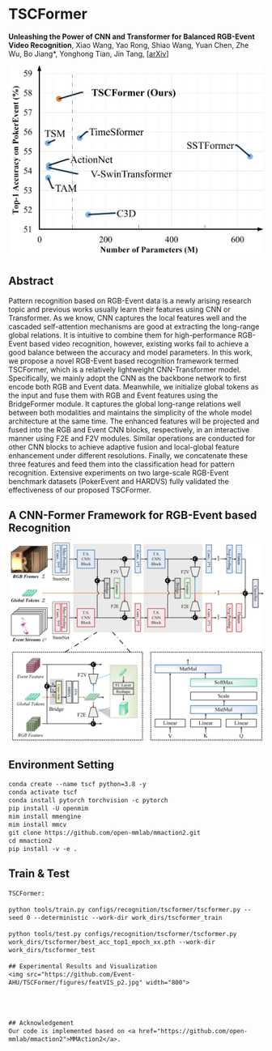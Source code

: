 # TSCFormer
**Unleashing the Power of CNN and Transformer for Balanced RGB-Event Video Recognition**, Xiao Wang, Yao Rong, Shiao Wang, Yuan Chen, Zhe Wu, Bo Jiang*, Yonghong Tian, Jin Tang, 
[[arXiv]()] 

<div align="center">
<img src="https://github.com/Event-AHU/TSCFormer/blob/main/figures/firstimage.jpg" width="800">
</div>


## Abstract 
Pattern recognition based on RGB-Event data is a newly arising research topic and previous works usually learn their features using CNN or Transformer. As we know, CNN captures the local features well and the cascaded self-attention mechanisms are good at extracting the long-range global relations. It is intuitive to combine them for high-performance RGB-Event based video recognition, however, existing works fail to achieve a good balance between the accuracy and model parameters. In this work, we propose a novel RGB-Event based recognition framework termed TSCFormer, which is a relatively lightweight CNN-Transformer model. Specifically, we mainly adopt the CNN as the backbone network to first encode both RGB and Event data. Meanwhile, we initialize global tokens as the input and fuse them with RGB and Event features using the BridgeFormer module. It captures the global long-range relations well between both modalities and maintains the simplicity of the whole model architecture at the same time. The enhanced features will be projected and fused into the RGB and Event CNN blocks, respectively, in an interactive manner using F2E and F2V modules. Similar operations are conducted for other CNN blocks to achieve adaptive fusion and local-global feature enhancement under different resolutions. Finally, we concatenate these three features and feed them into the classification head for pattern recognition. Extensive experiments on two large-scale RGB-Event benchmark datasets (PokerEvent and HARDVS) fully validated the effectiveness of our proposed TSCFormer.


## A CNN-Former Framework for RGB-Event based Recognition 
<div align="center">
<img src="https://github.com/Event-AHU/TSCFormer/blob/main/figures/MM_CNNFormer_v1.jpg" width="800">  
</div>


## Environment Setting 

```shell
conda create --name tscf python=3.8 -y
conda activate tscf
conda install pytorch torchvision -c pytorch 
pip install -U openmim
mim install mmengine
mim install mmcv
git clone https://github.com/open-mmlab/mmaction2.git
cd mmaction2
pip install -v -e .
```

## Train & Test
```
TSCFormer:

python tools/train.py configs/recognition/tscformer/tscformer.py --seed 0 --deterministic --work-dir work_dirs/tscformer_train

python tools/test.py configs/recognition/tscformer/tscformer.py work_dirs/tscformer/best_acc_top1_epoch_xx.pth --work-dir work_dirs/tscformer_test

## Experimental Results and Visualization 
<img src="https://github.com/Event-AHU/TSCFormer/figures/featVIS_p2.jpg" width="800">




## Acknowledgement 
Our code is implemented based on <a href="https://github.com/open-mmlab/mmaction2">MMAction2</a>.


